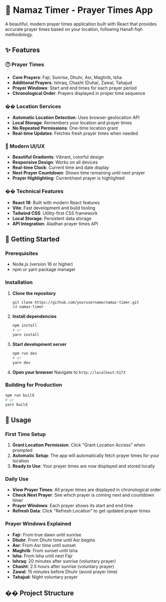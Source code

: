 # 🕌 Namaz Timer - Prayer Times App

A beautiful, modern prayer times application built with React that provides accurate prayer times based on your location, following Hanafi fiqh methodology.

## ✨ Features

### 🕐 Prayer Times
- **Core Prayers**: Fajr, Sunrise, Dhuhr, Asr, Maghrib, Isha
- **Additional Prayers**: Ishraq, Chasht (Duha), Zawal, Tahajud
- **Prayer Windows**: Start and end times for each prayer period
- **Chronological Order**: Prayers displayed in proper time sequence

### �� Location Services
- **Automatic Location Detection**: Uses browser geolocation API
- **Local Storage**: Remembers your location and prayer times
- **No Repeated Permissions**: One-time location grant
- **Real-time Updates**: Fetches fresh prayer times when needed

### 🎨 Modern UI/UX
- **Beautiful Gradients**: Vibrant, colorful design
- **Responsive Design**: Works on all devices
- **Real-time Clock**: Current time and date display
- **Next Prayer Countdown**: Shows time remaining until next prayer
- **Prayer Highlighting**: Current/next prayer is highlighted

### �� Technical Features
- **React 18**: Built with modern React features
- **Vite**: Fast development and build tooling
- **Tailwind CSS**: Utility-first CSS framework
- **Local Storage**: Persistent data storage
- **API Integration**: Aladhan prayer times API

## 🚀 Getting Started

### Prerequisites
- Node.js (version 16 or higher)
- npm or yarn package manager

### Installation

1. **Clone the repository**
   ```bash
   git clone https://github.com/yourusername/namaz-timer.git
   cd namaz-timer
   ```

2. **Install dependencies**
   ```bash
   npm install
   # or
   yarn install
   ```

3. **Start development server**
   ```bash
   npm run dev
   # or
   yarn dev
   ```

4. **Open your browser**
   Navigate to `http://localhost:5173`

### Building for Production

```bash
npm run build
# or
yarn build
```

## 📱 Usage

### First Time Setup
1. **Grant Location Permission**: Click "Grant Location Access" when prompted
2. **Automatic Setup**: The app will automatically fetch prayer times for your location
3. **Ready to Use**: Your prayer times are now displayed and stored locally

### Daily Use
- **View Prayer Times**: All prayer times are displayed in chronological order
- **Check Next Prayer**: See which prayer is coming next and countdown timer
- **Prayer Windows**: Each prayer shows its start and end time
- **Refresh Data**: Click "Refresh Location" to get updated prayer times

### Prayer Windows Explained
- **Fajr**: From true dawn until sunrise
- **Dhuhr**: From Dhuhr time until Asr begins
- **Asr**: From Asr time until sunset
- **Maghrib**: From sunset until Isha
- **Isha**: From Isha until next Fajr
- **Ishraq**: 20 minutes after sunrise (voluntary prayer)
- **Chasht**: 2.5 hours after sunrise (voluntary prayer)
- **Zawal**: 15 minutes before Dhuhr (avoid prayer time)
- **Tahajud**: Night voluntary prayer

## ��️ Project Structure

``` 